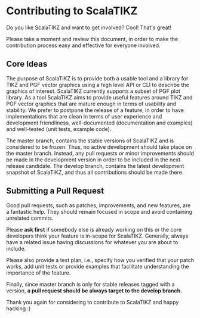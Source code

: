# Contributing to ScalaTIKZ

Do you like ScalaTIKZ and want to get involved? Cool! That's great!

Please take a moment and review this document, in order to make the contribution process easy
and effective for everyone involved.

## Core Ideas

The purpose of ScalaTIKZ is to provide both a usable tool and a library for TIKZ and PGF vector graphics using a
high level API or CLI to describe the graphics of interest. ScalaTIKZ currently supports a subset of PGF plot library.
As a tool ScalaTIKZ aims to provide useful features around TIKZ and PGF vector graphics that are mature enough in terms
of usability and stability. We prefer to postpone the release of a feature, in order to have implementations that are
clean in terms of user experience and development friendliness, well-documented (documentation and examples) and
well-tested (unit tests, example code).

The master branch, contains the stable versions of ScalaTIKZ and is considered to be frozen. Thus, no active development
should take place on the master branch. Instead, any pull requests or minor improvements should be made in the
development version in order to be included in the next release candidate. The develop branch, contains the latest
development snapshot of ScalaTIKZ, and thus all contributions should be made there.

## Submitting a Pull Request

Good pull requests, such as patches, improvements, and new features, are a fantastic help. They should remain focused
in scope and avoid containing unrelated commits.

Please **ask first** if somebody else is already working on this or the core developers think your feature is in-scope
for ScalaTIKZ. Generally, always have a related issue having discussions for whatever you are about to include.

Please also provide a test plan, i.e., specify how you verified that your patch works, add unit tests or provide
examples that facilitate understanding the importance of the feature.

Finally, since master branch is only for stable releases tagged with a version, **a pull request should be always target
to the develop branch.**

Thank you again for considering to contribute to ScalaTIKZ and happy hacking :)